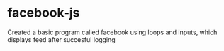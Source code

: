 # facebook-js
Created a basic program called facebook using loops and inputs, which displays feed after succesful logging
